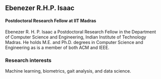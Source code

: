 ## Ebenezer R.H.P. Isaac
#### Postdoctoral Research Fellow at IIT Madras

Ebenezer R. H. P. Isaac a Postdoctoral
Research Fellow in
the Department of Computer
Science and Engineering, Indian
Institute of Technology
Madras. He holds M.E. and Ph.D. degrees in Computer Science and Engineering as is a member of both
ACM and IEEE. 


### Research interests

Machine learning, biometrics, gait analysis, and data science.

